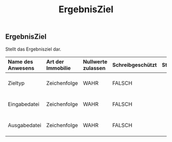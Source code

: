 ﻿---
title: ErgebnisZiel
second_title: Aspose.Cells Cloud Documen
type: docs
url: /de/specification/model/resultdestination/
description: "Aspose.Cells Cloud-Modellspezifikation: ResultDestination. Müheloses Bearbeiten von Excel und anderen Tabellenkalkulationsdokumenten mit Funktionen wie Öffnen, Generieren, Bearbeiten, Teilen, Zusammenführen, Vergleichen und Konvertieren"
kwords: Excel, Office, Tabellenkalkulation, Cloud REST API, ResultDestination
weight: 50
---
## **ErgebnisZiel**

 Stellt das Ergebnisziel dar.

| Name des Anwesens| Art der Immobilie| Nullwerte zulassen| Schreibgeschützt| Standardwert| Beschreibung|
|:- |:- |:- |:- |:- |:- |
| Zieltyp| Zeichenfolge| WAHR| FALSCH|| Stellt den Zieldatentyp dar.|
| Eingabedatei| Zeichenfolge| WAHR| FALSCH|| Stellt die Eingabedatei dar.|
| Ausgabedatei| Zeichenfolge| WAHR| FALSCH|| Stellt die Ausgabedatei dar.|

